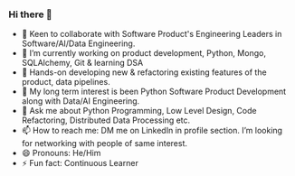 ### Hi there 👋
- 🤔 Keen to collaborate with Software Product's Engineering Leaders in Software/AI/Data Engineering.
- 🔭 I’m currently working on product development, Python, Mongo, SQLAlchemy, Git & learning DSA
- 🌱 Hands-on developing new & refactoring existing features of the product, data pipelines.
- 👯 My long term interest is been Python Software Product Development along with Data/AI Engineering.
- 💬 Ask me about Python Programming, Low Level Design, Code Refactoring, Distributed Data Processing etc.
- 📫 How to reach me: DM me on LinkedIn in profile section. I’m looking for networking with people of same interest.
- 😄 Pronouns: He/Him
- ⚡ Fun fact: Continuous Learner
              
<!--
**pradipdharam/pradipdharam** is a ✨ _special_ ✨ repository because its `README.md` (this file) appears on your GitHub profile.

Here are some ideas to get you started:

- 🔭 I’m currently working on ...
- 🌱 I’m currently learning ...
- 👯 I’m looking to collaborate on ...
- 🤔 I’m looking for help with ...
- 💬 Ask me about ...
- 📫 How to reach me: ...
- 😄 Pronouns: ...
- ⚡ Fun fact: ...
-->
